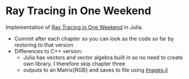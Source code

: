 # Ray Tracing in One Weekend

Implementation of [Ray Tracing in One Weekend](https://raytracing.github.io/books/RayTracingInOneWeekend.html) in Julia.

- Commit after each chapter so you can look as the code so far by restoring to that version
- Differences to C++ version:
  - Julia has vectors and vector algebra built in so no need to create own library. I therefore skip chapter three
  - outputs to an Matrix{RGB} and saves to file using [Images.jl](https://github.com/JuliaImages/Images.jl)
